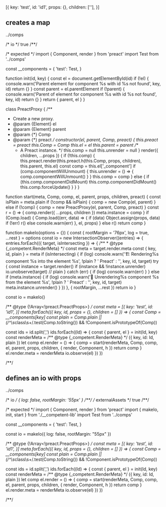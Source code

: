 [{
  key: 'test',
  id: 'id1',
  props: {},
  children: [''],
}]

## creates a map
../comps

/* io */
true
/**/

/* expected */
import { Component, render } from 'preact'
import Test from '../comps'

const __components = {
  'test': Test,
}

function init(id, key) {
  const el = document.getElementById(id)
  if (!el) {
    console.warn('Parent element for component %s with id %s not found', key, id)
    return {}
  }
  const parent = el.parentElement
  if (!parent) {
    console.warn('Parent of element for component %s with id %s not found', key, id)
    return {}
  }
  return { parent, el  }
}

class PreactProxy {
  /**
   * Create a new proxy.
   * @param {Element} el
   * @param {Element} parent
   * @param {*} Comp
   * @param {*} preact
   */
  constructor(el, parent, Comp, preact) {
    this.preact = preact
    this.Comp = Comp
    this.el = el
    this.parent = parent
    /**
     * A Preact instance.
     */
    this.comp = null
    this.unrender = null
  }
  render({ children, ...props }) {
    if (!this.comp) {
      this.preact.render(this.preact.h(this.Comp, props, children), this.parent, this.el)
      const comp = this.el['_component']
      if (comp.componentWillUnmount) {
        this.unrender = () => {
          comp.componentWillUnmount()
        }
      }
      this.comp = comp
    } else {
      if (this.comp.componentDidMount) this.comp.componentDidMount()
      this.comp.forceUpdate()
    }
  }
}

function start(meta, Comp, comp, el, parent, props, children, preact) {
  const isPlain = meta.plain
  if (!comp && isPlain) {
    comp = new Comp(el, parent)
  } else if (!comp) {
    comp = new PreactProxy(el, parent, Comp, preact)
  }
  const r = () => {
    comp.render({ ...props, children })
    meta.instance = comp
  }
  if (Comp.load) {
    Comp.load((err, data) => {
      if (data) Object.assign(props, data)
      if (!err) r()
      else console.warn(err)
    }, el, props)
  } else r()
  return comp
}

function makeIo(options = {}) {
  const { rootMargin = '76px', log = true, ...rest } = options
  const io = new IntersectionObserver((entries) => {
    entries.forEach(({ target, isIntersecting }) => {
      /**
       * @type {_competent.RenderMeta}
       */
      const meta = target.render.meta
      const { key, id, plain } = meta
      if (isIntersecting) {
        if (log)
          console.warn('🏗 Rendering%s component %s into the element %s',
            !plain ? ' Preact' : '', key, id, target)
        try {
          const instance = target.render()
          if (instance && !instance.unrender) io.unobserve(target) // plain
        } catch (err) {
          if (log) console.warn(err)
        }
      } else if (meta.instance) {
        if (log)
          console.warn('💨 Unrendering%s component %s from the element %s',
            !plain ? ' Preact' : '', key, id, target)
        meta.instance.unrender()
      }
    })
  }, { rootMargin, ...rest })
  return io
}

const io = makeIo()

/** @type {!Array<!preact.PreactProps>} */
const meta = [{
  key: 'test',
  id: 'id1',
}]
meta.forEach(({ key, id, props = {}, children = [] }) => {
  const Comp = __components[key]
  const plain = Comp.plain || (/^\s*class\s+/.test(Comp.toString()) && !Component.isPrototypeOf(Comp))
  

  const ids = id.split(',')
  ids.forEach((Id) => {
    const { parent, el } = init(Id, key)
    const renderMeta = /** @type {_competent.RenderMeta} */ ({ key, id: Id, plain })
    let comp
    el.render = () => {
      comp = start(renderMeta, Comp, comp, el, parent, props, children, { render, Component, h })
      return comp
    }
    el.render.meta = renderMeta
    io.observe(el)
  })
})

/**/

## defines an io with props
../comps

/* io */
{ log: false, rootMargin: '55px' }
/**/
/* externalAssets */
true
/**/

/* expected */
import { Component, render } from 'preact'
import { makeIo, init, start } from './__competent-lib'
import Test from '../comps'

const __components = {
  'test': Test,
}

const io = makeIo({ log: false, rootMargin: "55px" })

/** @type {!Array<!preact.PreactProps>} */
const meta = [{
  key: 'test',
  id: 'id1',
}]
meta.forEach(({ key, id, props = {}, children = [] }) => {
  const Comp = __components[key]
  const plain = Comp.plain || (/^\s*class\s+/.test(Comp.toString()) && !Component.isPrototypeOf(Comp))
  

  const ids = id.split(',')
  ids.forEach((Id) => {
    const { parent, el } = init(Id, key)
    const renderMeta = /** @type {_competent.RenderMeta} */ ({ key, id: Id, plain })
    let comp
    el.render = () => {
      comp = start(renderMeta, Comp, comp, el, parent, props, children, { render, Component, h })
      return comp
    }
    el.render.meta = renderMeta
    io.observe(el)
  })
})

/**/
